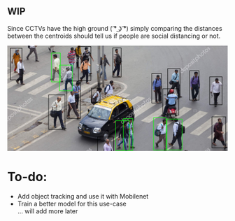 ## WIP 

Since CCTVs have the high ground ( ͡° ͜ʖ ͡°) simply comparing the distances between the centroids should tell us if people are social distancing or not. 

![readme image](https://github.com/gittygupta/covid19-crowd-control/blob/for-cctv/readme_image.JPG)

# To-do:  
* Add object tracking and use it with Mobilenet  
* Train a better model for this use-case  
... will add more later